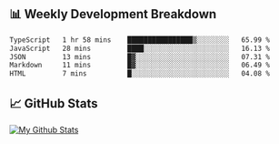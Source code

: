 ## 📊 Weekly Development Breakdown
<!--START_SECTION:waka-->

```txt
TypeScript   1 hr 58 mins    ████████████████▒░░░░░░░░   65.99 %
JavaScript   28 mins         ████░░░░░░░░░░░░░░░░░░░░░   16.13 %
JSON         13 mins         █▓░░░░░░░░░░░░░░░░░░░░░░░   07.31 %
Markdown     11 mins         █▓░░░░░░░░░░░░░░░░░░░░░░░   06.49 %
HTML         7 mins          █░░░░░░░░░░░░░░░░░░░░░░░░   04.08 %
```

<!--END_SECTION:waka-->

## 📈 GitHub Stats
[![My Github Stats](https://github-readme-stats.vercel.app/api?username=triagung128&show_icons=true&hide=contribs,issues&count_private=true&theme=tokyonight)](https://github.com/triagung128)

<!-- [![Top Langs](https://github-readme-stats.vercel.app/api/top-langs/?username=triagung128&layout=compact)](https://github.com/triagung128) -->
